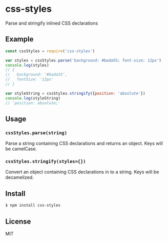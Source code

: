 # css-styles

Parse and stringify inlined CSS declarations

## Example

``` js
const cssStyles = require('css-styles')

var styles = cssStyles.parse('background: #bada55; font-size: 12px')
console.log(styles)
// {
//   background: '#bada55',
//   fontSize: '12px'
// }

var styleString = cssStyles.stringify({position: 'absolute'})
console.log(styleString)
// 'position: absolute;'
```

## Usage

### `cssStyles.parse(string)`

Parse a string containing CSS declarations and returns an object. Keys will be camelCase.

### `cssStyles.stringify(styles={})`

Convert an object containing CSS declarations in to a string. Keys will be decamelized.

## Install

``` bash
$ npm install css-styles
```

## License

MIT
